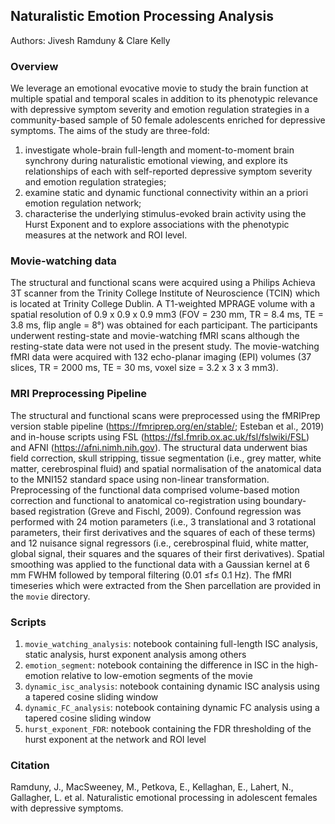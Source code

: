## Naturalistic Emotion Processing Analysis

Authors: Jivesh Ramduny & Clare Kelly

### Overview

We leverage an emotional evocative movie to study the brain function at multiple spatial and temporal scales in addition to its phenotypic relevance with depressive symptom severity and emotion regulation strategies in a community-based sample of 50 female adolescents enriched for depressive symptoms. The aims of the study are three-fold:
1. investigate whole-brain full-length and moment-to-moment brain synchrony during naturalistic emotional viewing, and explore its relationships of each with self-reported depressive symptom severity and emotion regulation strategies;
2. examine static and dynamic functional connectivity within an a priori emotion regulation network;
3. characterise the underlying stimulus-evoked brain activity using the Hurst Exponent and to explore associations with the phenotypic measures at the network and ROI level.

### Movie-watching data

The structural and functional scans were acquired using a Philips Achieva 3T scanner from the Trinity College Institute of Neuroscience (TCIN) which is located at Trinity College Dublin. A T1-weighted MPRAGE volume with a spatial resolution of 0.9 x 0.9 x 0.9 mm3 (FOV = 230 mm, TR = 8.4 ms, TE = 3.8 ms, flip angle = 8°) was obtained for each participant. The participants underwent resting-state and movie-watching fMRI scans although the resting-state data were not used in the present study. The movie-watching fMRI data were acquired with 132 echo-planar imaging (EPI) volumes (37 slices, TR = 2000 ms, TE = 30 ms, voxel size = 3.2 x 3 x 3 mm3).

### MRI Preprocessing Pipeline

The structural and functional scans were preprocessed using the fMRIPrep version stable pipeline (https://fmriprep.org/en/stable/; Esteban et al., 2019) and in-house scripts using FSL (https://fsl.fmrib.ox.ac.uk/fsl/fslwiki/FSL) and AFNI (https://afni.nimh.nih.gov). The structural data underwent bias field correction, skull stripping, tissue segmentation (i.e., grey matter, white matter, cerebrospinal fluid) and spatial normalisation of the anatomical data to the MNI152 standard space using non-linear transformation. Preprocessing of the functional data comprised volume-based motion correction and functional to anatomical co-registration using boundary-based registration (Greve and Fischl, 2009). Confound regression was performed with 24 motion parameters (i.e., 3 translational and 3 rotational parameters, their first derivatives and the squares of each of these terms) and 12 nuisance signal regressors (i.e., cerebrospinal fluid, white matter, global signal, their squares and the squares of their first derivatives). Spatial smoothing was applied to the functional data with a Gaussian kernel at 6 mm FWHM followed by temporal filtering (0.01 ≤f≤  0.1 Hz). The fMRI timeseries which were extracted from the Shen parcellation are provided in the `movie` directory.

### Scripts

1. `movie_watching_analysis`: notebook containing full-length ISC analysis, static analysis, hurst exponent analysis among others
2. `emotion_segment`: notebook containing the difference in ISC in the high-emotion relative to low-emotion segments of the movie
3. `dynamic_isc_analysis`: notebook containing dynamic ISC analysis using a tapered cosine sliding window
4. `dynamic_FC_analysis`: notebook containing dynamic FC analysis using a tapered cosine sliding window
5. `hurst_exponent_FDR`: notebook containing the FDR thresholding of the hurst exponent at the network and ROI level

### Citation

Ramduny, J., MacSweeney, M., Petkova, E., Kellaghan, E., Lahert, N., Gallagher, L. et al. Naturalistic emotional processing in adolescent females with depressive symptoms.

